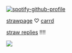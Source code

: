 [![spotify-github-profile](https://spotify-github-profile.kittinanx.com/api/view?uid=wjdes5kajmt1gqhbzctuzbgid&cover_image=true&theme=natemoo-re&show_offline=false&background_color=121212&interchange=true&bar_color=53b14f&bar_color_cover=false)](https://github.com/kittinan/spotify-github-profile) 

[strawpage](https://jazzzie.straw.page/) ‪♡ [carrd](https://arrlertt.carrd.co/) 

[straw replies](https://jazzyarlert.straw.page/) !!!!


![](https://cdn.cdnstep.com/eFElt5N5NYdwUYTRkmHo/7.png)





 
 
 

